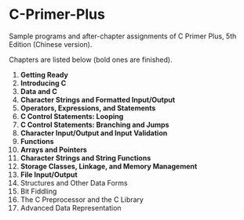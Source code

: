 # C-Primer-Plus
Sample programs and after-chapter assignments of C Primer Plus, 5th Edition (Chinese version).

Chapters are listed below (bold ones are finished).

1. **Getting Ready**
2. **Introducing C**
3. **Data and C**
4. **Character Strings and Formatted Input/Output**
5. **Operators, Expressions, and Statements**
6. **C Control Statements: Looping**
7. **C Control Statements: Branching and Jumps**
8. **Character Input/Output and Input Validation**
9. **Functions**
10. **Arrays and Pointers**
11. **Character Strings and String Functions**
12. **Storage Classes, Linkage, and Memory Management**
13. **File Input/Output**
14. Structures and Other Data Forms
15. Bit Fiddling
16. The C Preprocessor and the C Library
17. Advanced Data Representation